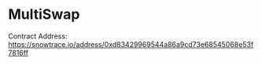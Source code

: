 # MultiSwap

Contract Address:  https://snowtrace.io/address/0xd83429969544a86a9cd73e68545068e53f7816ff